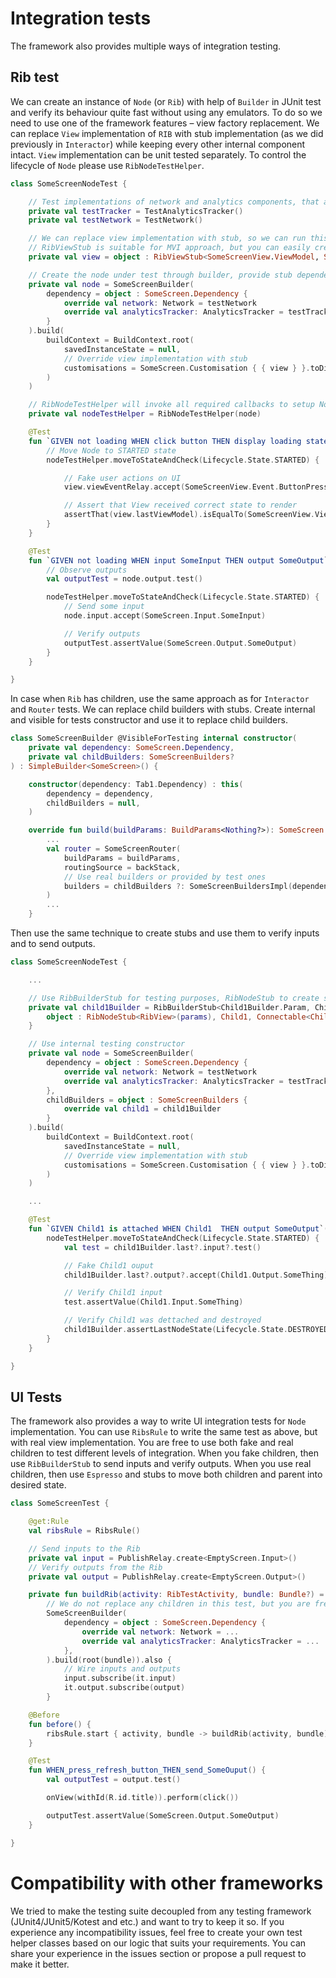 # Integration tests

The framework also provides multiple ways of integration testing.

## Rib test

We can create an instance of `Node` (or `Rib`) with help of `Builder` in JUnit test and verify its behaviour quite fast without using any emulators.
To do so we need to use one of the framework features – view factory replacement.
We can replace `View` implementation of `RIB` with stub implementation (as we did previously in `Interactor`) while keeping every other internal component intact.
`View` implementation can be unit tested separately.
To control the lifecycle of `Node` please use `RibNodeTestHelper`.

```kotlin
class SomeScreenNodeTest {

    // Test implementations of network and analytics components, that allows to stub results and verify calls 
    private val testTracker = TestAnalyticsTracker()
    private val testNetwork = TestNetwork()

    // We can replace view implementation with stub, so we can run this test without Robolectric
    // RibViewStub is suitable for MVI approach, but you can easily create your own View stub just by implementing View interface
    private val view = object : RibViewStub<SomeScreenView.ViewModel, SomeScreenView.Event>(), SomeScreenView {}

    // Create the node under test through builder, provide stub dependencies
    private val node = SomeScreenBuilder(
        dependency = object : SomeScreen.Dependency {
            override val network: Network = testNetwork
            override val analyticsTracker: AnalyticsTracker = testTracker
        }
    ).build(
        buildContext = BuildContext.root(
            savedInstanceState = null,
            // Override view implementation with stub
            customisations = SomeScreen.Customisation { { view } }.toDirectory()
        )
    )

    // RibNodeTestHelper will invoke all required callbacks to setup Node properly
    private val nodeTestHelper = RibNodeTestHelper(node)

    @Test
    fun `GIVEN not loading WHEN click button THEN display loading state`() {
        // Move Node to STARTED state
        nodeTestHelper.moveToStateAndCheck(Lifecycle.State.STARTED) {

            // Fake user actions on UI
            view.viewEventRelay.accept(SomeScreenView.Event.ButtonPressed)

            // Assert that View received correct state to render
            assertThat(view.lastViewModel).isEqualTo(SomeScreenView.ViewModel(isLoading = true))
        }
    }

    @Test
    fun `GIVEN not loading WHEN input SomeInput THEN output SomeOutput`() {
        // Observe outputs
        val outputTest = node.output.test()

        nodeTestHelper.moveToStateAndCheck(Lifecycle.State.STARTED) {
            // Send some input
            node.input.accept(SomeScreen.Input.SomeInput)

            // Verify outputs
            outputTest.assertValue(SomeScreen.Output.SomeOutput)
        }
    }

}
```

In case when `Rib` has children, use the same approach as for `Interactor` and `Router` tests. 
We can replace child builders with stubs.
Create internal and visible for tests constructor and use it to replace child builders.

```kotlin
class SomeScreenBuilder @VisibleForTesting internal constructor(
    private val dependency: SomeScreen.Dependency,
    private val childBuilders: SomeScreenBuilders?
) : SimpleBuilder<SomeScreen>() {

    constructor(dependency: Tab1.Dependency) : this(
        dependency = dependency,
        childBuilders = null,
    )

    override fun build(buildParams: BuildParams<Nothing?>): SomeScreen {
        ...
        val router = SomeScreenRouter(
            buildParams = buildParams,
            routingSource = backStack,
            // Use real builders or provided by test ones
            builders = childBuilders ?: SomeScreenBuildersImpl(dependency)
        )
        ...
    }
```

Then use the same technique to create stubs and use them to verify inputs and to send outputs.

```kotlin
class SomeScreenNodeTest {

    ...

    // Use RibBuilderStub for testing purposes, RibNodeStub to create stub for Node
    private val child1Builder = RibBuilderStub<Child1Builder.Param, Child1> { params ->
        object : RibNodeStub<RibView>(params), Child1, Connectable<Child1.Input, Child1.Output> by NodeConnector()
    }    

    // Use internal testing constructor
    private val node = SomeScreenBuilder(
        dependency = object : SomeScreen.Dependency {
            override val network: Network = testNetwork
            override val analyticsTracker: AnalyticsTracker = testTracker
        },
        childBuilders = object : SomeScreenBuilders {
            override val child1 = child1Builder
        }
    ).build(
        buildContext = BuildContext.root(
            savedInstanceState = null,
            // Override view implementation with stub
            customisations = SomeScreen.Customisation { { view } }.toDirectory()
        )
    )

    ...

    @Test
    fun `GIVEN Child1 is attached WHEN Child1  THEN output SomeOutput`() {
        nodeTestHelper.moveToStateAndCheck(Lifecycle.State.STARTED) {
            val test = child1Builder.last?.input?.test()

            // Fake Child1 ouput
            child1Builder.last?.output?.accept(Child1.Output.SomeThing)

            // Verify Child1 input
            test.assertValue(Child1.Input.SomeThing)

            // Verify Child1 was dettached and destroyed
            child1Builder.assertLastNodeState(Lifecycle.State.DESTROYED)
        }
    }

}
```

## UI Tests

The framework also provides a way to write UI integration tests for `Node` implementation.
You can use `RibsRule` to write the same test as above, but with real view implementation.
You are free to use both fake and real children to test different levels of integration.
When you fake children, then use `RibBuilderStub` to send inputs and verify outputs.
When you use real children, then use `Espresso` and stubs to move both children and parent into desired state.

```kotlin
class SomeScreenTest {

    @get:Rule
    val ribsRule = RibsRule()

    // Send inputs to the Rib
    private val input = PublishRelay.create<EmptyScreen.Input>()
    // Verify outputs from the Rib
    private val output = PublishRelay.create<EmptyScreen.Output>()

    private fun buildRib(activity: RibTestActivity, bundle: Bundle?) =
        // We do not replace any children in this test, but you are free to do it
        SomeScreenBuilder(
            dependency = object : SomeScreen.Dependency {
                override val network: Network = ...
                override val analyticsTracker: AnalyticsTracker = ...
            },
        ).build(root(bundle)).also {
            // Wire inputs and outputs
            input.subscribe(it.input)
            it.output.subscribe(output)
        }

    @Before
    fun before() {
        ribsRule.start { activity, bundle -> buildRib(activity, bundle) }
    }

    @Test
    fun WHEN_press_refresh_button_THEN_send_SomeOuput() {
        val outputTest = output.test()

        onView(withId(R.id.title)).perform(click())

        outputTest.assertValue(SomeScreen.Output.SomeOutput)
    }

}
```

# Compatibility with other frameworks

We tried to make the testing suite decoupled from any testing framework (JUnit4/JUnit5/Kotest and etc.) and want to try to keep it so.
If you experience any incompatibility issues, feel free to create your own test helper classes based on our logic that suits your requirements.
You can share your experience in the issues section or propose a pull request to make it better.
